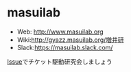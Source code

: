 masuilab
========

* Web: http://www.masuilab.org
* Wiki:http://gyazz.masuilab.org/増井研
* Slack:https://masuilab.slack.com/

[Issue](https://github.com/masuilab/masuilab/issues)でチケット駆動研究会しましょう



